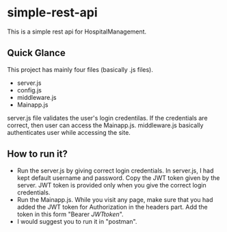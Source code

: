 # simple-rest-api
This is a simple rest api for HospitalManagement.

## Quick Glance
This project has mainly four files (basically .js files).
- server.js
- config.js
- middleware.js
- Mainapp.js

server.js file validates the user's login credentilas. If the credentials are correct, then user can access the Mainapp.js.
middleware.js basically authenticates user while accessing the site.

## How to run it?
- Run the server.js by giving correct login credentials.  In server.js, I had kept default username and password.  Copy the JWT token given by the server.  JWT token is provided only when you give the correct login credentials.
- Run the Mainapp.js.  While you visit any page, make sure that you had added the JWT token for Authorization in the headers part.  Add the token in this form "Bearer _JWTtoken_".
- I would suggest you to run it in "postman".
